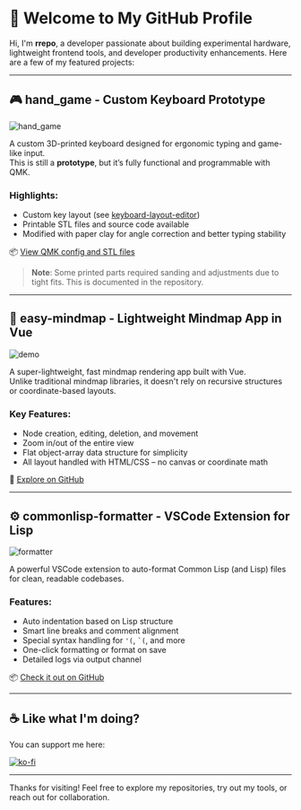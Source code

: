 # 👋 Welcome to My GitHub Profile

Hi, I'm **rrepo**, a developer passionate about building experimental hardware, lightweight frontend tools, and developer productivity enhancements. Here are a few of my featured projects:

---

## 🎮 hand_game - Custom Keyboard Prototype

![hand_game](https://i.imgur.com/8W6ofcq.jpeg)

A custom 3D-printed keyboard designed for ergonomic typing and game-like input.  
This is still a **prototype**, but it’s fully functional and programmable with QMK.

### Highlights:
- Custom key layout (see [keyboard-layout-editor](https://www.keyboard-layout-editor.com/))
- Printable STL files and source code available
- Modified with paper clay for angle correction and better typing stability

📦 [View QMK config and STL files](https://github.com/rrepo/hand_game)

> **Note**: Some printed parts required sanding and adjustments due to tight fits. This is documented in the repository.

---

## 🧠 easy-mindmap - Lightweight Mindmap App in Vue

![demo](https://raw.githubusercontent.com/rrepo/easy-mindmap/main/demo.gif)

A super-lightweight, fast mindmap rendering app built with Vue.  
Unlike traditional mindmap libraries, it doesn't rely on recursive structures or coordinate-based layouts.

### Key Features:
- Node creation, editing, deletion, and movement
- Zoom in/out of the entire view
- Flat object-array data structure for simplicity
- All layout handled with HTML/CSS – no canvas or coordinate math

🔗 [Explore on GitHub](https://github.com/rrepo/easy-mindmap)

---

## ⚙️ commonlisp-formatter - VSCode Extension for Lisp

![formatter](https://i.imgur.com/Za9dkBk.gif)

A powerful VSCode extension to auto-format Common Lisp (and Lisp) files for clean, readable codebases.

### Features:
- Auto indentation based on Lisp structure
- Smart line breaks and comment alignment
- Special syntax handling for `'(`, `` `( ``, and more
- One-click formatting or format on save
- Detailed logs via output channel

📦 [Check it out on GitHub](https://github.com/rrepo/commonlisp-formatter)

---

## ☕ Like what I'm doing?

You can support me here:

[![ko-fi](https://ko-fi.com/img/githubbutton_sm.svg)](https://ko-fi.com/X8X8WJMKD)

---

Thanks for visiting! Feel free to explore my repositories, try out my tools, or reach out for collaboration.
